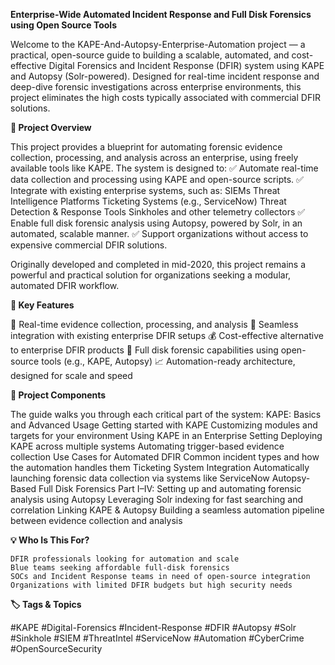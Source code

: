 **Enterprise-Wide Automated Incident Response and Full Disk Forensics using Open Source Tools**

Welcome to the KAPE-And-Autopsy-Enterprise-Automation project — a practical, open-source guide to building a scalable, automated, and cost-effective Digital Forensics and Incident Response (DFIR) system using KAPE and Autopsy (Solr-powered). Designed for real-time incident response and deep-dive forensic investigations across enterprise environments, this project eliminates the high costs typically associated with commercial DFIR solutions.

**🧠 Project Overview**

This project provides a blueprint for automating forensic evidence collection, processing, and analysis across an enterprise, using freely available tools like KAPE. The system is designed to:
✅ Automate real-time data collection and processing using KAPE and open-source scripts.
✅ Integrate with existing enterprise systems, such as:
	SIEMs
	Threat Intelligence Platforms
	Ticketing Systems (e.g., ServiceNow)
	Threat Detection & Response Tools
	Sinkholes and other telemetry collectors
✅ Enable full disk forensic analysis using Autopsy, powered by Solr, in an automated, scalable manner.
✅ Support organizations without access to expensive commercial DFIR solutions.

Originally developed and completed in mid-2020, this project remains a powerful and practical solution for organizations seeking a modular, automated DFIR workflow.

**🌟 Key Features**

🔄 Real-time evidence collection, processing, and analysis
🔌 Seamless integration with existing enterprise DFIR setups
💰 Cost-effective alternative to enterprise DFIR products
🧰 Full disk forensic capabilities using open-source tools (e.g., KAPE, Autopsy)
📈 Automation-ready architecture, designed for scale and speed

**🧩 Project Components**

The guide walks you through each critical part of the system:
KAPE: Basics and Advanced Usage
	Getting started with KAPE
	Customizing modules and targets for your environment
Using KAPE in an Enterprise Setting
	Deploying KAPE across multiple systems
	Automating trigger-based evidence collection
Use Cases for Automated DFIR
	Common incident types and how the automation handles them
Ticketing System Integration
	Automatically launching forensic data collection via systems like ServiceNow
Autopsy-Based Full Disk Forensics
	Part I–IV: Setting up and automating forensic analysis using Autopsy
	Leveraging Solr indexing for fast searching and correlation
Linking KAPE & Autopsy
	Building a seamless automation pipeline between evidence collection and analysis

**💡 Who Is This For?**

	DFIR professionals looking for automation and scale
	Blue teams seeking affordable full-disk forensics
	SOCs and Incident Response teams in need of open-source integration
	Organizations with limited DFIR budgets but high security needs

**🏷️ Tags & Topics**

#KAPE #Digital-Forensics #Incident-Response #DFIR #Autopsy #Solr #Sinkhole #SIEM #ThreatIntel #ServiceNow #Automation #CyberCrime #OpenSourceSecurity
